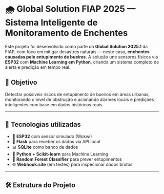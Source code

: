 # 🌧️ Global Solution FIAP 2025 — Sistema Inteligente de Monitoramento de Enchentes

Este projeto foi desenvolvido como parte da **Global Solution 2025.1** da FIAP, com foco em mitigar desastres naturais — neste caso, **enchentes causadas pelo entupimento de bueiros**. A solução une sensores físicos via **ESP32** com **Machine Learning em Python**, criando um sistema completo de alerta e predição em tempo real.

## 🚀 Objetivo

Detectar possíveis riscos de entupimento de bueiros em áreas urbanas, monitorando o nível de obstrução e acionando alarmes locais e predições inteligentes com base em dados históricos reais.

---

## 🧠 Tecnologias utilizadas

- 🔌 **ESP32** com sensor simulado (Wokwi)
- 🧪 **Flask** para receber os dados via API local
- 📊 **SQLite** como banco de dados
- 🤖 **Python + Scikit-learn** para Machine Learning
- 🧠 **Random Forest Classifier** para prever entupimentos
- 🌐 **Webhook.site** (em testes) para inspecionar dados brutos

---

## 🛠️ Estrutura do Projeto


